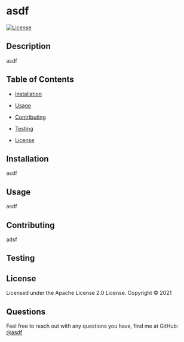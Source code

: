 # asdf

[![License](https://img.shields.io/badge/License-Apache%202.0-blue.svg)](https://opensource.org/licenses/Apache-2.0)

## Description
asdf

  
## Table of Contents

  * [Installation](#installation)

  * [Usage](#usage)
  * [Contributing](#contributing)
  * [Testing](#test)
  * [License](#license)
  
## Installation
asdf

## Usage
asdf

## Contributing
adsf

## Testing


## License 
Licensed under the Apache License 2.0 License. Copyright © 2021

## Questions
Feel free to reach out with any questions you have, find me at 
GitHub: [@asdf](https://github.com/asdf/)